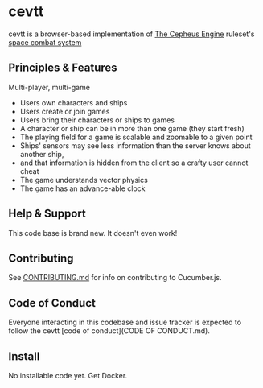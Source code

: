# cevtt

cevtt is a browser-based implementation of [The Cepheus Engine](https://www.orffenspace.com/cepheus-srd/introduction.html) ruleset's [space combat system](https://www.orffenspace.com/cepheus-srd/space-combat.html)

## Principles & Features
Multi-player, multi-game

* Users own characters and ships
* Users create or join games
* Users bring their characters or ships to games
* A character or ship can be in more than one game (they start fresh)
* The playing field for a game is scalable and zoomable to a given point
* Ships' sensors may see less information than the server knows about another ship,
* and that information is hidden from the client so a crafty user cannot cheat
* The game understands vector physics
* The game has an advance-able clock

## Help & Support
This code base is brand new. It doesn't even work!

## Contributing

See [CONTRIBUTING.md](CONTRIBUTING.md) for info on contributing to Cucumber.js.

## Code of Conduct

Everyone interacting in this codebase and issue tracker is expected to follow the cevtt [code of conduct](CODE OF CONDUCT.md).

## Install

No installable code yet.
Get Docker.

